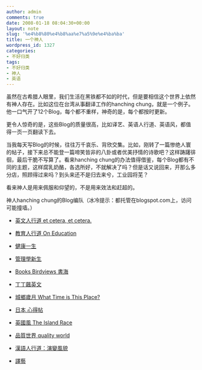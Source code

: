 ```yaml
---
author: admin
comments: true
date: 2008-01-18 08:04:30+00:00
layout: note
slug: '%e4%b8%80%e4%b8%aa%e7%a5%9e%e4%ba%ba'
title: 一个神人
wordpress_id: 1327
categories:
- 不好归类
tags:
- 不好归类
- 神人
- 英语
---
```


虽然在古希腊人眼里，我们生活在黑铁都不如的时代，但是要相信这个世界上依然有神人存在。比如这位在台湾从事翻译工作的hanching chung，就是一个例子。他一口气开了12个Blog，每个都不重样，神奇的是，每个都按时更新。

更令人惊奇的是，这些Blog的质量很高，比如译艺、英语人行道、英语风，都值得一页一页翻读下去。

当我每天写Blog的时候，往往万千哀乐、背欣交集。比如，刚转了一篇惨绝人寰的帖子，接下来总不能登一篇啼笑皆非的八卦或者优美抒情的诗歌吧？这样踌躇徘徊，最后干脆不写算了。看来hanching chung的办法值得借鉴，每个Blog都有不同的主题，这样腐乳奶酪，各选所好，不就解决了吗？但是话又说回来，开那么多分店，照顾得过来吗？到头来还不是归去来兮，工业园将芜？

看来神人是用来佩服和仰望的，不是用来效法和赶超的。

神人hanching chung的Blog编队（冰冷提示：都托管在blogspot.com上，访问可能撞墙。）




	
  * [英文人行道 et cetera, et cetera.](http://word-watcher.blogspot.com/)

	
  * [教育人行道 On Education](http://hceducation.blogspot.com/)

	
  * [健康一生](http://hchealth.blogspot.com/)

	
  * [管理學新生](http://hcnew.blogspot.com/)

	
  * [Books Birdviews 書海](http://hcbooks.blogspot.com/)

	
  * [丁丁飆英文](http://tingtingenglish.blogspot.com/)

	
  * [城鄉歲月 What Time is This Place?](http://hcplace.blogspot.com/)

	
  * [日本 心得帖](http://hcjapan.blogspot.com/)

	
  * [英國風 The Island Race](http://ukislandrace.blogspot.com/)

	
  * [品質世界 quality world](http://hcdeming.blogspot.com/)

	
  * [漢語人行道：演變風貌](http://chinese-watch.blogspot.com/)

	
  * [譯藝](http://hctranslations.blogspot.com/)



